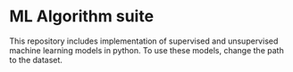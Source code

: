 # ML Algorithm suite

This repository includes implementation of supervised and unsupervised machine learning models in python.
To use these models, change the path to the dataset.
